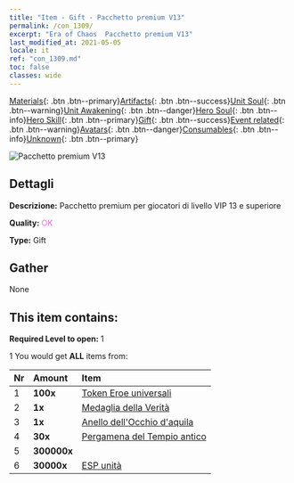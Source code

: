 ```yaml
---
title: "Item - Gift - Pacchetto premium V13"
permalink: /con_1309/
excerpt: "Era of Chaos  Pacchetto premium V13"
last_modified_at: 2021-05-05
locale: it
ref: "con_1309.md"
toc: false
classes: wide
---
```

 [Materials](/ItemsIT/){: .btn .btn--primary}[Artifacts](/ItemsIT/Artifacts/){: .btn .btn--success}[Unit Soul](/ItemsIT/UnitSoul/){: .btn .btn--warning}[Unit Awakening](/ItemsIT/UnitAwakening/){: .btn .btn--danger}[Hero Soul](/ItemsIT/HeroSoul/){: .btn .btn--info}[Hero Skill](/ItemsIT/HeroSkill/){: .btn .btn--primary}[Gift](/ItemsIT/Gift/){: .btn .btn--success}[Event related](/ItemsIT/Events/){: .btn .btn--warning}[Avatars](/ItemsIT/Avatars/){: .btn .btn--danger}[Consumables](/ItemsIT/Consumables/){: .btn .btn--info}[Unknown](/ItemsIT/Unknown/){: .btn .btn--primary}

 ![Pacchetto premium V13](/images/t/i_905013.png)

## Dettagli
 **Descrizione:** Pacchetto premium per giocatori di livello VIP 13 e superiore

 **Quality:** <span style="color: #DA70D6">OK</span>

 **Type:** Gift

## Gather

  None

## This item contains:

 **Required Level to open:** 1

 1 You would get **ALL** items  from:

  | Nr | Amount |     Item    |
  |:---|:-------|:------------|
  | 1 |  **100x** | [Token Eroe universali](/ItemsIT/her_358/) |  | 
  | 2 |  **1x** | [Medaglia della Verità](/ItemsIT/art_134/) |  | 
  | 3 |  **1x** | [Anello dell'Occhio d'aquila](/ItemsIT/art_135/) |  | 
  | 4 |  **30x** | [Pergamena del Tempio antico](/ItemsIT/con_697/) |  | 
  | 5 |  **300000x** | <i class="fas fa-coins"/> |  | 
  | 6 |  **30000x** | [ESP unità](/ItemsIT/con_902/) |  | 
